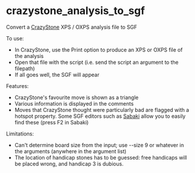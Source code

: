 # crazystone_analysis_to_sgf
Convert a [CrazyStone](http://www.remi-coulom.fr/CrazyStone/) XPS / OXPS analysis file to SGF

To use:

* In CrazyStone, use the Print option to produce an XPS or OXPS file of the analysis
* Open that file with the script (i.e. send the script an argument to the filepath)
* If all goes well, the SGF will appear

Features:

* CrazyStone's favourite move is shown as a triangle
* Various information is displayed in the comments
* Moves that CrazyStone thought were particularly bad are flagged with a hotspot property. Some SGF editors such as [Sabaki](https://github.com/yishn/Sabaki) allow you to easily find these (press F2 in Sabaki)

Limitations:

* Can't determine board size from the input; use --size 9 or whatever in the arguments (anywhere in the argument list)
* The location of handicap stones has to be guessed: free handicaps will be placed wrong, and handicap 3 is dubious.
